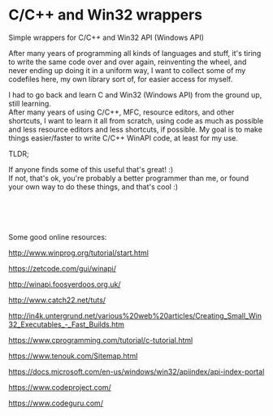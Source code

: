 # C/C++ and Win32 wrappers
Simple wrappers for C/C++ and Win32 API (Windows API)

After many years of programming all kinds of languages and stuff, it's tiring to write the same code over and over again, reinventing the wheel, and never ending up doing it in a uniform way, I want to collect some of my codefiles here, my own library sort of, for easier access for myself.<br>

I had to go back and learn C and Win32 (Windows API) from the ground up, still learning.<br>
After many years of using C/C++, MFC, resource editors, and other shortcuts, I want to learn it all from scratch, using code as much as possible and less resource editors and less shortcuts, if possible. My goal is to make things easier/faster to write C/C++ WinAPI code, at least for my use.

TLDR;<br>

If anyone finds some of this useful that's great! :)<br>
If not, that's ok, you're probably a better programmer than me, or found your own way to do these things, and that's cool :)


<br><br><br><br>
Some good online resources:

http://www.winprog.org/tutorial/start.html

https://zetcode.com/gui/winapi/

http://winapi.foosyerdoos.org.uk/

http://www.catch22.net/tuts/

http://in4k.untergrund.net/various%20web%20articles/Creating_Small_Win32_Executables_-_Fast_Builds.htm

https://www.cprogramming.com/tutorial/c-tutorial.html

https://www.tenouk.com/Sitemap.html

https://docs.microsoft.com/en-us/windows/win32/apiindex/api-index-portal

https://www.codeproject.com/

https://www.codeguru.com/

